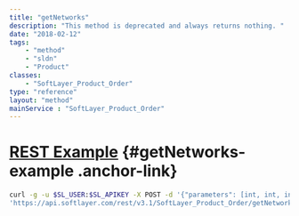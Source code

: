 ```yaml
---
title: "getNetworks"
description: "This method is deprecated and always returns nothing. "
date: "2018-02-12"
tags:
    - "method"
    - "sldn"
    - "Product"
classes:
    - "SoftLayer_Product_Order"
type: "reference"
layout: "method"
mainService : "SoftLayer_Product_Order"
---
```


# [REST Example](#getNetworks-example) <a href="/article/rest/"><i class="fas fa-question"></i></a> {#getNetworks-example .anchor-link} 
```bash
curl -g -u $SL_USER:$SL_APIKEY -X POST -d '{"parameters": [int, int, int]}' \
'https://api.softlayer.com/rest/v3.1/SoftLayer_Product_Order/getNetworks'
```

